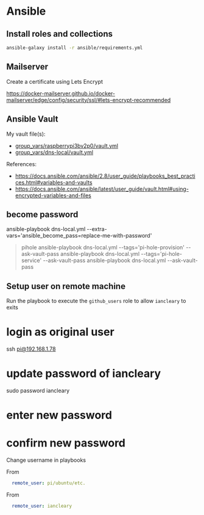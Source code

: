 # Ansible

## Install roles and collections

```bash
ansible-galaxy install -r ansible/requirements.yml
```

## Mailserver

Create a certificate using Lets Encrypt

https://docker-mailserver.github.io/docker-mailserver/edge/config/security/ssl/#lets-encrypt-recommended


## Ansible Vault

My vault file(s):

* [group_vars/raspberrypi3bv2p0/vault.yml](group_vars/raspberrypi3bv2p0/vault.yml)
* [group_vars/dns-local/vault.yml](group_vars/dns-local/vault.yml)

References:

* <https://docs.ansible.com/ansible/2.8/user_guide/playbooks_best_practices.html#variables-and-vaults>
* <https://docs.ansible.com/ansible/latest/user_guide/vault.html#using-encrypted-variables-and-files>


## become password
ansible-playbook dns-local.yml --extra-vars='ansible_become_pass=replace-me-with-password'

> pihole
> ansible-playbook dns-local.yml --tags='pi-hole-provision' --ask-vault-pass
> ansible-playbook dns-local.yml --tags='pi-hole-service' --ask-vault-pass
> ansible-playbook dns-local.yml --ask-vault-pass

## Setup user on remote machine

Run the playbook to execute the `github_users` role to allow `iancleary` to exits

# login as original user
ssh pi@192.168.1.78

# update password of iancleary
sudo password iancleary
# enter new password
# confirm new password

Change username in playbooks

From
```yaml
  remote_user: pi/ubuntu/etc.
```


From
```yaml
  remote_user: iancleary
```